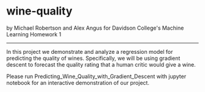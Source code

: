 # wine-quality

by Michael Robertson and Alex Angus for Davidson College's Machine Learning Homework 1

---

In this project we demonstrate and analyze a regression model for predicting the quality of wines. Specifically, we will be using gradient descent to forecast the quality rating that a human critic would give a wine.


Please run Predicting_Wine_Quality_with_Gradient_Descent with jupyter notebook for an interactive demonstration of our project. 
